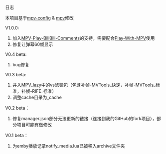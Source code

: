 日志

本项目基于[mpv-config](https://github.com/dyphire/mpv-config) & [mpv](https://github.com/mpv-player/mpv)修改

V1.0.0:

1. 加入[MPV-Play-BiliBili-Comments](https://github.com/itKelis/MPV-Play-BiliBili-Comments)的支持，需要配合[Play-With-MPV](https://github.com/LuckyPuppy514/Play-With-MPV)使用
2. 修复让弹幕60帧显示

V0.4 beta:

1. bug修复

V0.3 beta:

1. 并入[MPV_lazy](https://github.com/hooke007/MPV_lazy)中的vs滤镜包（包含补帧-MVTools_快速，补帧-MVTools_标准，补帧-RIFE_标准）
2. 调整cache目录为_cache

V0.2 beta：

1. 修复manager.json部分无法更新的链接（连接到我的GitHub的fork项目），部分项目可能有做修改

V0.1 beta：

1. 为emby播放记录notify_media.lua已被移入archive文件夹